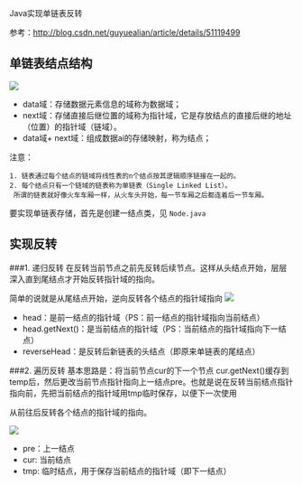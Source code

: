 Java实现单链表反转

参考：http://blog.csdn.net/guyuealian/article/details/51119499

## 单链表结点结构
![](http://img.blog.csdn.net/20160411102601848?watermark/2/text/aHR0cDovL2Jsb2cuY3Nkbi5uZXQv/font/5a6L5L2T/fontsize/400/fill/I0JBQkFCMA==/dissolve/70/gravity/Center)

- data域：存储数据元素信息的域称为数据域；
- next域：存储直接后继位置的域称为指针域，它是存放结点的直接后继的地址（位置）的指针域（链域）。
- data域+ next域：组成数据ai的存储映射，称为结点；

注意：
    
    1. 链表通过每个结点的链域将线性表的n个结点按其逻辑顺序链接在一起的。
    2. 每个结点只有一个链域的链表称为单链表（Single Linked List）。
     所谓的链表就好像火车车厢一样，从火车头开始，每一节车厢之后都连着后一节车厢。
     
要实现单链表存储，首先是创建一结点类，见 `Node.java`


## 实现反转
###1. 递归反转
在反转当前节点之前先反转后续节点。这样从头结点开始，层层深入直到尾结点才开始反转指针域的指向。

简单的说就是从尾结点开始，逆向反转各个结点的指针域指向
![](http://img.blog.csdn.net/20160411103016811?watermark/2/text/aHR0cDovL2Jsb2cuY3Nkbi5uZXQv/font/5a6L5L2T/fontsize/400/fill/I0JBQkFCMA==/dissolve/70/gravity/Center)

- head：是前一结点的指针域（PS：前一结点的指针域指向当前结点）
- head.getNext()：是当前结点的指针域（PS：当前结点的指针域指向下一结点）
- reverseHead：是反转后新链表的头结点（即原来单链表的尾结点）


###2. 遍历反转
基本思路是：将当前节点cur的下一个节点 cur.getNext()缓存到temp后，然后更改当前节点指针指向上一结点pre。也就是说在反转当前结点指针指向前，先把当前结点的指针域用tmp临时保存，以便下一次使用

从前往后反转各个结点的指针域的指向。

![](http://img.blog.csdn.net/20160411103425114?watermark/2/text/aHR0cDovL2Jsb2cuY3Nkbi5uZXQv/font/5a6L5L2T/fontsize/400/fill/I0JBQkFCMA==/dissolve/70/gravity/Center)

- pre：上一结点
- cur: 当前结点
- tmp: 临时结点，用于保存当前结点的指针域（即下一结点）